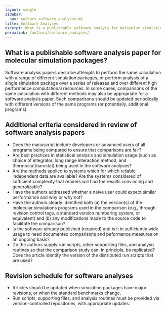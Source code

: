 ```yaml
---
layout: single
sidebar:
  nav: authors_software_analyses.md
title: Software Analyses
excerpt: What is a publishable software analyis for molecular simulation packages?
permalink: /authors/software_analyses/
---
```


## What is a publishable software analysis paper for molecular simulation packages?

Software analysis papers describe attempts to perform the same calculation with a range of different simulation packages, or perform analysis of a single simulation package over a series of releases and over different high performance computational resources. In some cases, comparisons of the same calculation with different methods may also be appropriate for a software analysis paper. Such comparisons should be updated periodically with different versions of
the same programs (or potentially, additional programs).

## Additional criteria considered in review of software analysis papers
* Does the manuscript include developers or advanced users of all programs being compared to ensure that comparisons are fair?
* Are best practices in statistical analysis and simulation usage (such as choice of integrator, long range interaction method, and thermostat/barostat) being used in the software analyses?
* Are the methods applied to systems which for which reliable independent data are available?  Are the systems considered of sufficient complexity that readers will find the results convincing and generalizable?
* Have the authors addressed whether a naive user could expect similar performance and why or why not?
* Have the authors clearly identified both (a) the version(s) of the molecular simulations programs used in the comparison (e.g., through revision control tags, a standard version numbering system, or equivalent) and (b) any modifications made to the source code to facilitate the comparison?
* Is the software already published (required) and is it in sufficiently wide usage to need documented comparisons and peformance measures on an ongoing basis? 
* Do the authors supply run scripts, other supporting files, and analysis routines so that the comparison study can, in principle, be replicated? Does the article identify the version of the distributed run scripts that are used?

## Revision schedule for software analyses 
* Articles should be updated when simulation packages have major revisions, or when the standard benchmarks change.
* Run scripts, supporting files, and analysis routines must be provided via version-controlled repositories, with appropriate updates.
